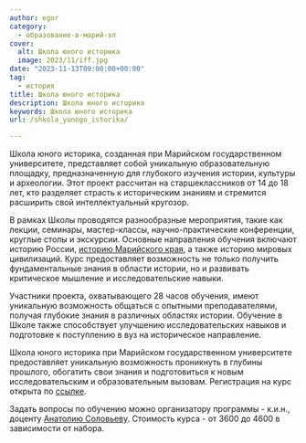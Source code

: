 ```yaml
---
author: egor
category:
  - образование-в-марий-эл
cover:
  alt: Школа юного историка
  image: 2023/11/iff.jpg
date: "2023-11-13T09:00:00+00:00"
tag:
  - история
title: Школа юного историка
description: Школа юного историка
keywords: Школа юного историка
url: /shkola_yunogo_istorika/

---
```

Школа юного историка, созданная при Марийском государственном университете, представляет собой уникальную образовательную площадку, предназначенную для глубокого изучения истории, культуры и археологии. Этот проект рассчитан на старшеклассников от 14 до 18 лет, кто разделяет страсть к историческим знаниям и стремится расширить свой интеллектуальный кругозор.

В рамках Школы проводятся разнообразные мероприятия, такие как лекции, семинары, мастер-классы, научно-практические конференции, круглые столы и экскурсии. Основные направления обучения включают историю России, [историю Марийского края](2023/10/marpravda.ru1_-1536x512-1.jpg), а также историю мировых цивилизаций. Курс предоставляет возможность не только получить фундаментальные знания в области истории, но и развивать критическое мышление и исследовательские навыки.

Участники проекта, охватывающего 28 часов обучения, имеют уникальную возможность общаться с опытными преподавателями, получая глубокие знания в различных областях истории. Обучение в Школе также способствует улучшению исследовательских навыков и подготовке к поступлению в вуз на историческое направление.

Школа юного историка при Марийском государственном университете предоставляет уникальную возможность проникнуть в глубины прошлого, обогатить свои знания и подготовиться к новым исследовательским и образовательным вызовам. Регистрация на курс открыта по [ссылке](https://docs.google.com/forms/d/1X3ElbBdOYl1KDr0pbZy5oRtE0odHQtDEMVESg1h_7I4/viewform?edit_requested=true).

Задать вопросы по обучению можно организатору программы \- к.и.н., доценту [Анатолию Соловьеву](https://vk.com/id273198068). Стоимость курса \- от 3600 до 4600 в зависимости от набора.
